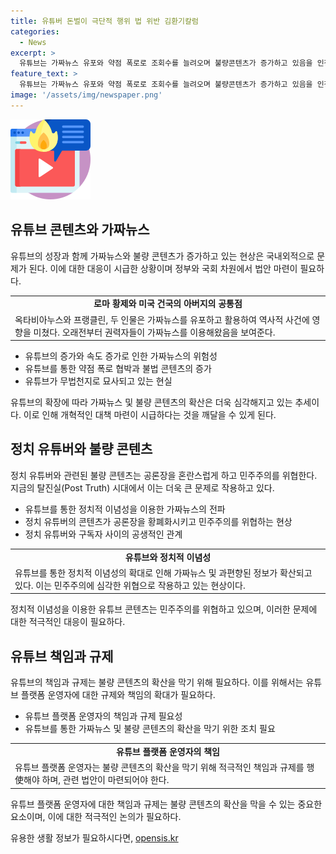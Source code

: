 ```yaml
---
title: 유튜버 돈벌이 극단적 행위 법 위반 김환기칼럼
categories:
  - News
excerpt: >
  유튜브는 가짜뉴스 유포와 약점 폭로로 조회수를 늘려오며 불량콘텐츠가 증가하고 있음을 인정해야 한다. 영웅, 썸타는 사이로 등 가짜 영상으로 이어지는 사건들은 이에 대한 대책이 시급하다. 정치적 이익을 위해 가짜뉴스를 활용하는 것은 민주주의를 위협한다. 유튜브의 영향력은 매스 미디어만큼 커졌지만, 규제는 매우 제한적이다. 유럽연합과 같이 법을 통해 디지털 플랫폼에 대한 강력한 제재가 시급하다. (150자)
feature_text: >
  유튜브는 가짜뉴스 유포와 약점 폭로로 조회수를 늘려오며 불량콘텐츠가 증가하고 있음을 인정해야 한다. 영웅, 썸타는 사이로 등 가짜 영상으로 이어지는 사건들은 이에 대한 대책이 시급하다. 정치적 이익을 위해 가짜뉴스를 활용하는 것은 민주주의를 위협한다. 유튜브의 영향력은 매스 미디어만큼 커졌지만, 규제는 매우 제한적이다. 유럽연합과 같이 법을 통해 디지털 플랫폼에 대한 강력한 제재가 시급하다. (150자)
image: '/assets/img/newspaper.png'
---
```


<p><img src="/assets/img/news.png" alt="rentncar 속보" /></p>

<h2 data-ke-size="size26">유튜브 콘텐츠와 가짜뉴스</h2>

<p data-ke-size="size16">유튜브의 성장과 함께 가짜뉴스와 불량 콘텐츠가 증가하고 있는 현상은 국내외적으로 문제가 된다. 이에 대한 대응이 시급한 상황이며 정부와 국회 차원에서 법안 마련이 필요하다.</p>

<table>
  <tr>
    <td style="text-align: center; height: 17px;"><b>로마 황제와 미국 건국의 아버지의 공통점</b></td>
  </tr>
  <tr>
    <td>옥타비아누스와 프랭클린, 두 인물은 가짜뉴스를 유포하고 활용하여 역사적 사건에 영향을 미쳤다. 오래전부터 권력자들이 가짜뉴스를 이용해왔음을 보여준다.</td>
  </tr>
</table>

<ul>
  <li>유튜브의 증가와 속도 증가로 인한 가짜뉴스의 위험성</li>
  <li>유튜브를 통한 약점 폭로 협박과 불법 콘텐츠의 증가</li>
  <li>유튜브가 무법천지로 묘사되고 있는 현실</li>
</ul>

<p data-ke-size="size16">유튜브의 확장에 따라 가짜뉴스 및 불량 콘텐츠의 확산은 더욱 심각해지고 있는 추세이다. 이로 인해 개혁적인 대책 마련이 시급하다는 것을 깨달을 수 있게 된다.</p>

<h2 data-ke-size="size26">정치 유튜버와 불량 콘텐츠</h2>

<p data-ke-size="size16">정치 유튜버와 관련된 불량 콘텐츠는 공론장을 혼란스럽게 하고 민주주의를 위협한다. 지금의 탈진실(Post Truth) 시대에서 이는 더욱 큰 문제로 작용하고 있다.</p>

<ul>
  <li>유튜브를 통한 정치적 이념성을 이용한 가짜뉴스의 전파</li>
  <li>정치 유튜버의 콘텐츠가 공론장을 황폐화시키고 민주주의를 위협하는 현상</li>
  <li>정치 유튜버와 구독자 사이의 공생적인 관계</li>
</ul>

<table>
  <tr>
    <td style="text-align: center; height: 17px;"><b>유튜브와 정치적 이념성</b></td>
  </tr>
  <tr>
    <td>유튜브를 통한 정치적 이념성의 확대로 인해 가짜뉴스 및 과편향된 정보가 확산되고 있다. 이는 민주주의에 심각한 위협으로 작용하고 있는 현상이다.</td>
  </tr>
</table>

<p data-ke-size="size16">정치적 이념성을 이용한 유튜브 콘텐츠는 민주주의를 위협하고 있으며, 이러한 문제에 대한 적극적인 대응이 필요하다.</p>

<h2 data-ke-size="size26">유튜브 책임과 규제</h2>

<p data-ke-size="size16">유튜브의 책임과 규제는 불량 콘텐츠의 확산을 막기 위해 필요하다. 이를 위해서는 유튜브 플랫폼 운영자에 대한 규제와 책임의 확대가 필요하다.</p>

<ul>
  <li>유튜브 플랫폼 운영자의 책임과 규제 필요성</li>
  <li>유튜브를 통한 가짜뉴스 및 불량 콘텐츠의 확산을 막기 위한 조치 필요</li>
</ul>

<table>
  <tr>
    <td style="text-align: center; height: 17px;"><b>유튜브 플랫폼 운영자의 책임</b></td>
  </tr>
  <tr>
    <td>유튜브 플랫폼 운영자는 불량 콘텐츠의 확산을 막기 위해 적극적인 책임과 규제를 행使해야 하며, 관련 법안이 마련되어야 한다.</td>
  </tr>
</table>

<p data-ke-size="size16">유튜브 플랫폼 운영자에 대한 책임과 규제는 불량 콘텐츠의 확산을 막을 수 있는 중요한 요소이며, 이에 대한 적극적인 논의가 필요하다.</p>
유용한 생활 정보가 필요하시다면, <a href="https://opensis.kr" rel="dofollow">opensis.kr</a>


